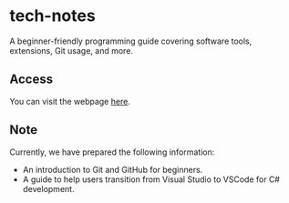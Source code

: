 # tech-notes
A beginner-friendly programming guide covering software tools, extensions, Git usage, and more.

## Access
You can visit the webpage [here](https://rubysafi.github.io/tech-notes/).

## Note
Currently, we have prepared the following information:
- An introduction to Git and GitHub for beginners.
- A guide to help users transition from Visual Studio to VSCode for C# development.
